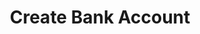 ---
title: Create Bank Account
excerpt: Creates a bank account for a particular user or business.
api:
  file: swagger (2).json
  operationId: CreateBankAccount
hidden: false
---